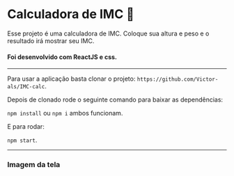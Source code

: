 # Calculadora de IMC 🧮

Esse projeto é uma calculadora de IMC. Coloque sua altura e peso e o resultado irá mostrar seu IMC. 

#### Foi desenvolvido com ReactJS e css.

---

Para usar a aplicação basta clonar o projeto: `https://github.com/Victor-als/IMC-calc`.

Depois de clonado rode o seguinte comando para baixar as dependências:

`npm install` ou `npm i` ambos funcionam.

E para rodar: 

`npm start`.

---

### Imagem da tela


